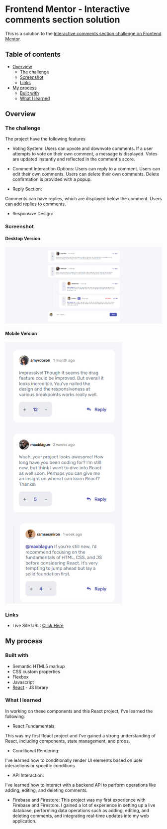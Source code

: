 # Frontend Mentor - Interactive comments section solution

This is a solution to the [Interactive comments section challenge on Frontend Mentor](https://www.frontendmentor.io/challenges/interactive-comments-section-iG1RugEG9).

## Table of contents

- [Overview](#overview)
  - [The challenge](#the-challenge)
  - [Screenshot](#screenshot)
  - [Links](#links)
- [My process](#my-process)
  - [Built with](#built-with)
  - [What I learned](#what-i-learned)



## Overview

### The challenge

The project have the following features

- Voting System:
Users can upvote and downvote comments.
If a user attempts to vote on their own comment, a message is displayed.
Votes are updated instantly and reflected in the comment's score.

- Comment Interaction Options:
Users can reply to a comment.
Users can edit their own comments.
Users can delete their own comments.
Delete confirmation is provided with a popup.

- Reply Section:

Comments can have replies, which are displayed below the comment.
Users can add replies to comments.

- Responsive Design:



### Screenshot

#### Desktop Version
![](./Desktop-screenshot.PNG)

#### Mobile Version
![](./Mobile-screenshot.PNG)


### Links

- Live Site URL: [Click Here](https://xcordeva.github.io/interactive-comments-section-FrontendmentorChallenges)

## My process

### Built with

- Semantic HTML5 markup
- CSS custom properties
- Flexbox
- Javascript
- [React](https://reactjs.org/) - JS library



### What I learned

In working on these components and this React project, I've learned the following:

- React Fundamentals:

This was my first React project and I've gained a strong understanding of React, including components, state management, and props.

- Conditional Rendering:

I've learned how to conditionally render UI elements based on user interactions or specific conditions.

- API Interaction:

I've learned how to interact with a backend API to perform operations like adding, editing, and deleting comments.

- Firebase and Firestore:
This project was my first experience with Firebase and Firestore. I gained a lot of experience in setting up a live database, performing data operations such as adding, editing, and deleting comments, and integrating real-time updates into my web application.


